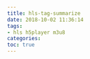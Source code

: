 ```yaml
---
title: hls-tag-summarize
date: 2018-10-02 11:36:14
tags: 
- hls h5player m3u8
categories:
toc: true
---
```


